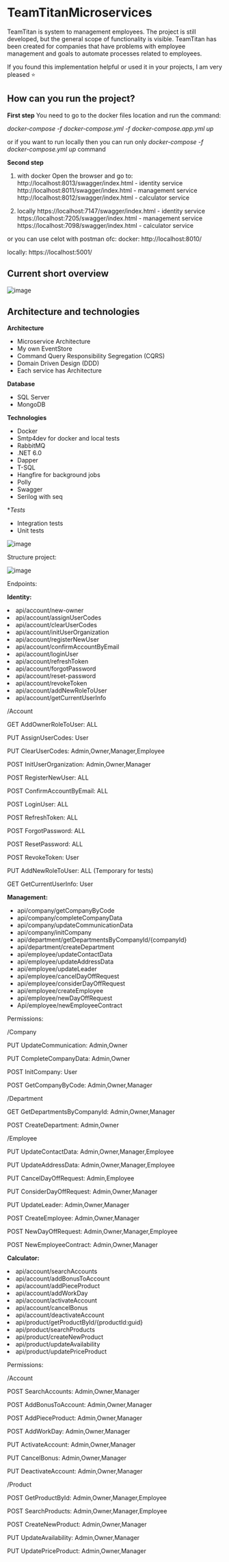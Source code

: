 # TeamTitanMicroservices 

TeamTitan is system to management employees. The project is still developed, but the general scope of functionality is visible. TeamTitan has been created for companies that have problems with employee management and goals to automate processes related to employees.

If you found this implementation helpful or used it in your projects, I am very pleased ⭐️

## How can you run the project?

**First step**
You need to go to the docker files location and run the command:

*docker-compose -f docker-compose.yml -f docker-compose.app.yml up*

or if you want to run locally then you can run only *docker-compose -f docker-compose.yml up* command 

**Second step**
1. with docker 
Open the browser and go to:
http://localhost:8013/swagger/index.html - identity service
http://localhost:8011/swagger/index.html - management service
http://localhost:8012/swagger/index.html - calculator service

2. locally
 https://localhost:7147/swagger/index.html - identity service
 https://localhost:7205/swagger/index.html - management service
 https://localhost:7098/swagger/index.html - calculator service

or you can use celot with postman ofc:
docker:
http://localhost:8010/

locally:
https://localhost:5001/

## Current short overview

![image](https://user-images.githubusercontent.com/81367371/234418288-fd850549-6282-4743-ae4b-e39d5d5857c8.png)



## Architecture and technologies


**Architecture**

<ul>
<li>Microservice Architecture</li>
<li>My own EventStore</li>
<li>Command Query Responsibility Segregation (CQRS)</li>
<li>Domain Driven Design (DDD)</li>
<li>Each service has Architecture</li>
</ul>


**Database**

<ul>
<li>SQL Server</li>
<li>MongoDB</li>
</ul>
 
**Technologies**

<ul>
<li>Docker</li>
<li>Smtp4dev for docker and local tests</li>
<li>RabbitMQ</li>
<li>.NET 6.0</li>
<li>Dapper</li>
<li>T-SQL</li>
<li>Hangfire for background jobs</li>
<li>Polly</li>
<li>Swagger</li>
<li>Serilog with seq</li>
</ul>

**Tests*
<ul>
<li>Integration tests</li>
<li>Unit tests</li>
</ul>

![image](https://user-images.githubusercontent.com/81367371/234428091-14395b6b-a846-411f-b359-26cf0adfd3ed.png)


Structure project: 

![image](https://user-images.githubusercontent.com/81367371/234428763-5d403ea0-5547-454e-bee7-4d6667ed7a38.png)


Endpoints:

**Identity:**
<li>api/account/new-owner</li> 
<li>api/account/assignUserCodes</li>
<li>api/account/clearUserCodes</li>
<li>api/account/initUserOrganization</li>
<li>api/account/registerNewUser</li>
<li>api/account/confirmAccountByEmail</li>
<li>api/account/loginUser</li>
<li>api/account/refreshToken</li>
<li>api/account/forgotPassword</li>
<li>api/account/reset-password</li>
<li>api/account/revokeToken</li>
<li>api/account/addNewRoleToUser</li>
<li>api/account/getCurrentUserInfo</li>

/Account 

GET AddOwnerRoleToUser: ALL

PUT AssignUserCodes: User 

PUT ClearUserCodes: Admin,Owner,Manager,Employee

POST InitUserOrganization: Admin,Owner,Manager 

POST RegisterNewUser: ALL

POST ConfirmAccountByEmail: ALL

POST LoginUser: ALL

POST RefreshToken: ALL

POST ForgotPassword: ALL

POST ResetPassword: ALL 

POST RevokeToken: User 

PUT AddNewRoleToUser: ALL (Temporary for tests)

GET GetCurrentUserInfo: User 


**Management:**

<ul>
<li>api/company/getCompanyByCode</li>  
<li>api/company/completeCompanyData</li>  
<li>api/company/updateCommunicationData</li>  
<li>api/company/initCompany</li>  
<li>api/department/getDepartmentsByCompanyId/{companyId}</li>  
<li>api/department/createDepartment</li>  
<li>api/employee/updateContactData</li>  
<li>api/employee/updateAddressData</li>  
<li>api/employee/updateLeader</li>  
<li>api/employee/cancelDayOffRequest</li>  
<li>api/employee/considerDayOffRequest</li>  
<li>api/employee/createEmployee</li>  
<li>api/employee/newDayOffRequest</li> 
<li>Api/employee/newEmployeeContract</li> 
</ul>

Permissions:

/Company 

PUT UpdateCommunication: Admin,Owner 

PUT CompleteCompanyData: Admin,Owner 

POST InitCompany: User 

POST GetCompanyByCode: Admin,Owner,Manager 

 

/Department 

GET GetDepartmentsByCompanyId: Admin,Owner,Manager 

POST CreateDepartment: Admin,Owner 

 

/Employee 

PUT UpdateContactData: Admin,Owner,Manager,Employee 

PUT UpdateAddressData: Admin,Owner,Manager,Employee 

PUT CancelDayOffRequest: Admin,Employee 

PUT ConsiderDayOffRequest: Admin,Owner,Manager 

PUT UpdateLeader: Admin,Owner,Manager 

POST CreateEmployee: Admin,Owner,Manager 

POST NewDayOffRequest: Admin,Owner,Manager,Employee 

POST NewEmployeeContract: Admin,Owner,Manager 

 

**Calculator:**

<li>api/account/searchAccounts</li> 
<li>api/account/addBonusToAccount</li>
<li>api/account/addPieceProduct</li>
<li>api/account/addWorkDay</li>
<li>api/account/activateAccount</li>
<li>api/account/cancelBonus</li>
<li>api/account/deactivateAccount</li>
<li>api/product/getProductById/{productId:guid}</li>
<li>api/product/searchProducts</li>
<li>api/product/createNewProduct</li>
<li>api/product/updateAvailability</li>
<li>api/product/updatePriceProduct</li>

Permissions:

/Account 

POST SearchAccounts: Admin,Owner,Manager 

POST AddBonusToAccount: Admin,Owner,Manager 

POST AddPieceProduct: Admin,Owner,Manager 

POST AddWorkDay: Admin,Owner,Manager 

PUT ActivateAccount: Admin,Owner,Manager 

PUT CancelBonus: Admin,Owner,Manager 

PUT DeactivateAccount: Admin,Owner,Manager 

/Product 

POST GetProductById: Admin,Owner,Manager,Employee 

POST SearchProducts: Admin,Owner,Manager,Employee 

POST CreateNewProduct: Admin,Owner,Manager 

PUT UpdateAvailability: Admin,Owner,Manager 

PUT UpdatePriceProduct: Admin,Owner,Manager 




